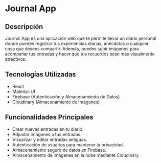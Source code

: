 # Journal App

## Descripción

Journal App es una aplicación web que te permite llevar un diario personal donde puedes registrar tus experiencias diarias, anécdotas o cualquier cosa que desees compartir. Además, puedes subir imágenes para acompañar tus entradas y hacer que tus recuerdos sean más visualmente atractivos.

## Tecnologías Utilizadas

- React
- Material-UI
- Firebase (Autenticación y Almacenamiento de Datos)
- Cloudinary (Almacenamiento de Imágenes)

## Funcionalidades Principales

- Crear nuevas entradas en tu diario.
- Adjuntar imágenes a tus entradas.
- Visualizar y editar entradas antiguas.
- Autenticación de usuarios para mantener la privacidad.
- Almacenamiento seguro de datos en Firebase.
- Almacenamiento de imágenes en la nube mediante Cloudinary.
